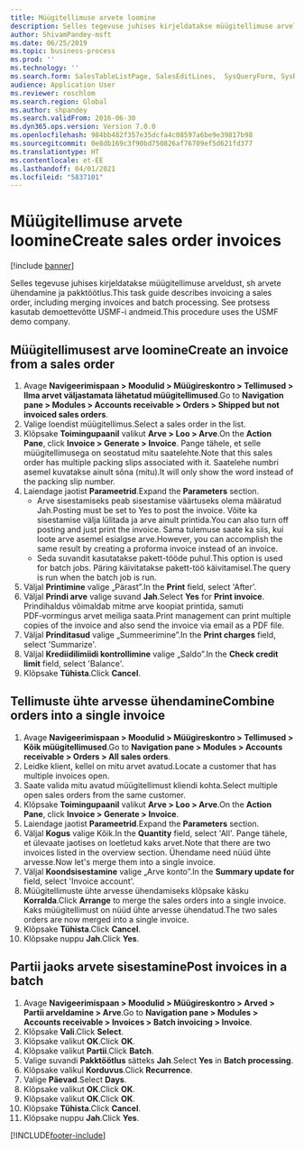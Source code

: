 ```yaml
---
title: Müügitellimuse arvete loomine
description: Selles tegevuse juhises kirjeldatakse müügitellimuse arveldust, sh arvete ühendamine ja pakktöötlus.
author: ShivamPandey-msft
ms.date: 06/25/2019
ms.topic: business-process
ms.prod: ''
ms.technology: ''
ms.search.form: SalesTableListPage, SalesEditLines,  SysQueryForm, SysRecurrence
audience: Application User
ms.reviewer: roschlom
ms.search.region: Global
ms.author: shpandey
ms.search.validFrom: 2016-06-30
ms.dyn365.ops.version: Version 7.0.0
ms.openlocfilehash: 984bb482f357e35dcfa4c08597a6be9e39817b98
ms.sourcegitcommit: 0e8db169c3f90bd750826af76709ef5d621fd377
ms.translationtype: HT
ms.contentlocale: et-EE
ms.lasthandoff: 04/01/2021
ms.locfileid: "5837101"
---
```

# <a name="create-sales-order-invoices"></a><span data-ttu-id="53d7a-103">Müügitellimuse arvete loomine</span><span class="sxs-lookup"><span data-stu-id="53d7a-103">Create sales order invoices</span></span>

[!include [banner](../../includes/banner.md)]

<span data-ttu-id="53d7a-104">Selles tegevuse juhises kirjeldatakse müügitellimuse arveldust, sh arvete ühendamine ja pakktöötlus.</span><span class="sxs-lookup"><span data-stu-id="53d7a-104">This task guide describes invoicing a sales order, including merging invoices and batch processing.</span></span> <span data-ttu-id="53d7a-105">See protsess kasutab demoettevõtte USMF-i andmeid.</span><span class="sxs-lookup"><span data-stu-id="53d7a-105">This procedure uses the USMF demo company.</span></span>


## <a name="create-an-invoice-from-a-sales-order"></a><span data-ttu-id="53d7a-106">Müügitellimusest arve loomine</span><span class="sxs-lookup"><span data-stu-id="53d7a-106">Create an invoice from a sales order</span></span>
1. <span data-ttu-id="53d7a-107">Avage **Navigeerimispaan > Moodulid > Müügireskontro > Tellimused > Ilma arvet väljastamata lähetatud müügitellimused**.</span><span class="sxs-lookup"><span data-stu-id="53d7a-107">Go to **Navigation pane > Modules > Accounts receivable > Orders > Shipped but not invoiced sales orders**.</span></span>
2. <span data-ttu-id="53d7a-108">Valige loendist müügitellimus.</span><span class="sxs-lookup"><span data-stu-id="53d7a-108">Select a sales order in the list.</span></span> 
3. <span data-ttu-id="53d7a-109">Klõpsake **Toimingupaanil** valikut **Arve > Loo > Arve**.</span><span class="sxs-lookup"><span data-stu-id="53d7a-109">On the **Action Pane**, click **Invoice > Generate > Invoice**.</span></span> <span data-ttu-id="53d7a-110">Pange tähele, et selle müügitellimusega on seostatud mitu saatelehte.</span><span class="sxs-lookup"><span data-stu-id="53d7a-110">Note that this sales order has multiple packing slips associated with it.</span></span> <span data-ttu-id="53d7a-111">Saatelehe numbri asemel kuvatakse ainult sõna <multiple> (mitu).</span><span class="sxs-lookup"><span data-stu-id="53d7a-111">It will only show the word <multiple> instead of the packing slip number.</span></span>  
4. <span data-ttu-id="53d7a-112">Laiendage jaotist **Parameetrid**.</span><span class="sxs-lookup"><span data-stu-id="53d7a-112">Expand the **Parameters** section.</span></span>
    - <span data-ttu-id="53d7a-113">Arve sisestamiseks peab sisestamise väärtuseks olema määratud Jah.</span><span class="sxs-lookup"><span data-stu-id="53d7a-113">Posting must be set to Yes to post the invoice.</span></span> <span data-ttu-id="53d7a-114">Võite ka sisestamise välja lülitada ja arve ainult printida.</span><span class="sxs-lookup"><span data-stu-id="53d7a-114">You can also turn off posting and just print the invoice.</span></span> <span data-ttu-id="53d7a-115">Sama tulemuse saate ka siis, kui loote arve asemel esialgse arve.</span><span class="sxs-lookup"><span data-stu-id="53d7a-115">However, you can accomplish the same result by creating a proforma invoice instead of an invoice.</span></span>  
    - <span data-ttu-id="53d7a-116">Seda suvandit kasutatakse pakett-tööde puhul.</span><span class="sxs-lookup"><span data-stu-id="53d7a-116">This option is used for batch jobs.</span></span> <span data-ttu-id="53d7a-117">Päring käivitatakse pakett-töö käivitamisel.</span><span class="sxs-lookup"><span data-stu-id="53d7a-117">The query is run when the batch job is run.</span></span>
5. <span data-ttu-id="53d7a-118">Väljal **Printimine** valige „Pärast”.</span><span class="sxs-lookup"><span data-stu-id="53d7a-118">In the **Print** field, select 'After'.</span></span>
6. <span data-ttu-id="53d7a-119">Väljal **Prindi arve** valige suvand **Jah**.</span><span class="sxs-lookup"><span data-stu-id="53d7a-119">Select **Yes** for **Print invoice**.</span></span> <span data-ttu-id="53d7a-120">Prindihaldus võimaldab mitme arve koopiat printida, samuti PDF‑vormingus arvet meiliga saata.</span><span class="sxs-lookup"><span data-stu-id="53d7a-120">Print management can print  multiple copies of the invoice and also send the invoice via email as a PDF file.</span></span>  
7. <span data-ttu-id="53d7a-121">Väljal **Prinditasud** valige „Summeerimine”.</span><span class="sxs-lookup"><span data-stu-id="53d7a-121">In the **Print charges** field, select 'Summarize'.</span></span>
8. <span data-ttu-id="53d7a-122">Väljal **Krediidilimiidi kontrollimine** valige „Saldo”.</span><span class="sxs-lookup"><span data-stu-id="53d7a-122">In the **Check credit limit** field, select 'Balance'.</span></span>
9. <span data-ttu-id="53d7a-123">Klõpsake **Tühista**.</span><span class="sxs-lookup"><span data-stu-id="53d7a-123">Click **Cancel**.</span></span>

## <a name="combine-orders-into-a-single-invoice"></a><span data-ttu-id="53d7a-124">Tellimuste ühte arvesse ühendamine</span><span class="sxs-lookup"><span data-stu-id="53d7a-124">Combine orders into a single invoice</span></span>
1. <span data-ttu-id="53d7a-125">Avage **Navigeerimispaan > Moodulid > Müügireskontro > Tellimused > Kõik müügitellimused**.</span><span class="sxs-lookup"><span data-stu-id="53d7a-125">Go to **Navigation pane > Modules > Accounts receivable > Orders > All sales orders**.</span></span>
2. <span data-ttu-id="53d7a-126">Leidke klient, kellel on mitu arvet avatud.</span><span class="sxs-lookup"><span data-stu-id="53d7a-126">Locate a customer that has multiple invoices open.</span></span>
3. <span data-ttu-id="53d7a-127">Saate valida mitu avatud müügitellimust kliendi kohta.</span><span class="sxs-lookup"><span data-stu-id="53d7a-127">Select multiple open sales orders from the same customer.</span></span>
4. <span data-ttu-id="53d7a-128">Klõpsake **Toimingupaanil** valikut **Arve > Loo > Arve**.</span><span class="sxs-lookup"><span data-stu-id="53d7a-128">On the **Action Pane**, click **Invoice > Generate > Invoice**.</span></span>
5. <span data-ttu-id="53d7a-129">Laiendage jaotist **Parameetrid**.</span><span class="sxs-lookup"><span data-stu-id="53d7a-129">Expand the **Parameters** section.</span></span>
6. <span data-ttu-id="53d7a-130">Väljal **Kogus** valige Kõik.</span><span class="sxs-lookup"><span data-stu-id="53d7a-130">In the **Quantity** field, select 'All'.</span></span> <span data-ttu-id="53d7a-131">Pange tähele, et ülevaate jaotises on loetletud kaks arvet.</span><span class="sxs-lookup"><span data-stu-id="53d7a-131">Note that there are two invoices listed in the overview section.</span></span> <span data-ttu-id="53d7a-132">Ühendame need nüüd ühte arvesse.</span><span class="sxs-lookup"><span data-stu-id="53d7a-132">Now let's merge them into a single invoice.</span></span>  
7. <span data-ttu-id="53d7a-133">Väljal **Koondsisestamine** valige „Arve konto”.</span><span class="sxs-lookup"><span data-stu-id="53d7a-133">In the **Summary update for** field, select 'Invoice account'.</span></span>
8. <span data-ttu-id="53d7a-134">Müügitellimuste ühte arvesse ühendamiseks klõpsake käsku **Korralda**.</span><span class="sxs-lookup"><span data-stu-id="53d7a-134">Click **Arrange** to merge the sales orders into a single invoice.</span></span> <span data-ttu-id="53d7a-135">Kaks müügitellimust on nüüd ühte arvesse ühendatud.</span><span class="sxs-lookup"><span data-stu-id="53d7a-135">The two sales orders are now merged into a single invoice.</span></span>   
9. <span data-ttu-id="53d7a-136">Klõpsake **Tühista**.</span><span class="sxs-lookup"><span data-stu-id="53d7a-136">Click **Cancel**.</span></span>
10. <span data-ttu-id="53d7a-137">Klõpsake nuppu **Jah**.</span><span class="sxs-lookup"><span data-stu-id="53d7a-137">Click **Yes**.</span></span>

## <a name="post-invoices-in-a-batch"></a><span data-ttu-id="53d7a-138">Partii jaoks arvete sisestamine</span><span class="sxs-lookup"><span data-stu-id="53d7a-138">Post invoices in a batch</span></span>
1. <span data-ttu-id="53d7a-139">Avage **Navigeerimispaan > Moodulid > Müügireskontro > Arved > Partii arveldamine > Arve**.</span><span class="sxs-lookup"><span data-stu-id="53d7a-139">Go to **Navigation pane > Modules > Accounts receivable > Invoices > Batch invoicing > Invoice**.</span></span>
2. <span data-ttu-id="53d7a-140">Klõpsake **Vali**.</span><span class="sxs-lookup"><span data-stu-id="53d7a-140">Click **Select**.</span></span>
3. <span data-ttu-id="53d7a-141">Klõpsake valikut **OK**.</span><span class="sxs-lookup"><span data-stu-id="53d7a-141">Click **OK**.</span></span>
4. <span data-ttu-id="53d7a-142">Klõpsake valikut **Partii**.</span><span class="sxs-lookup"><span data-stu-id="53d7a-142">Click **Batch**.</span></span>
5. <span data-ttu-id="53d7a-143">Valige suvandi **Pakktöötlus** sätteks **Jah**.</span><span class="sxs-lookup"><span data-stu-id="53d7a-143">Select **Yes** in **Batch processing**.</span></span>
6. <span data-ttu-id="53d7a-144">Klõpsake valikul **Korduvus**.</span><span class="sxs-lookup"><span data-stu-id="53d7a-144">Click **Recurrence**.</span></span>
7. <span data-ttu-id="53d7a-145">Valige **Päevad**.</span><span class="sxs-lookup"><span data-stu-id="53d7a-145">Select **Days**.</span></span>
8. <span data-ttu-id="53d7a-146">Klõpsake valikut **OK**.</span><span class="sxs-lookup"><span data-stu-id="53d7a-146">Click **OK**.</span></span>
9. <span data-ttu-id="53d7a-147">Klõpsake valikut **OK**.</span><span class="sxs-lookup"><span data-stu-id="53d7a-147">Click **OK**.</span></span>
10. <span data-ttu-id="53d7a-148">Klõpsake **Tühista**.</span><span class="sxs-lookup"><span data-stu-id="53d7a-148">Click **Cancel**.</span></span>
11. <span data-ttu-id="53d7a-149">Klõpsake nuppu **Jah**.</span><span class="sxs-lookup"><span data-stu-id="53d7a-149">Click **Yes**.</span></span>



[!INCLUDE[footer-include](../../../includes/footer-banner.md)]